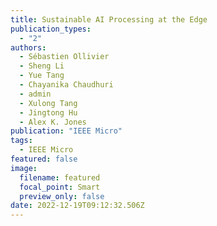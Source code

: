 ```yaml
---
title: Sustainable AI Processing at the Edge
publication_types:
  - "2"
authors:
  - Sébastien Ollivier
  - Sheng Li
  - Yue Tang
  - Chayanika Chaudhuri
  - admin
  - Xulong Tang
  - Jingtong Hu
  - Alex K. Jones
publication: "IEEE Micro" 
tags:
  - IEEE Micro
featured: false
image:
  filename: featured
  focal_point: Smart
  preview_only: false
date: 2022-12-19T09:12:32.506Z
---
```

